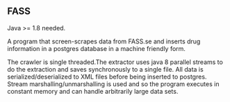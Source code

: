 ## FASS

Java >= 1.8 needed.

A program that screen-scrapes data from FASS.se and inserts drug information
in a postgres database in a machine friendly form.

The crawler is single threaded.The extractor uses java 8 parallel streams to do the extraction
and saves synchronously to a single file.
All data is serialized/deserialized to XML files before being inserted to postgres.
Stream marshalling/unmarshalling is used and so the program executes
in constant memory and can handle arbitrarily large data sets.
